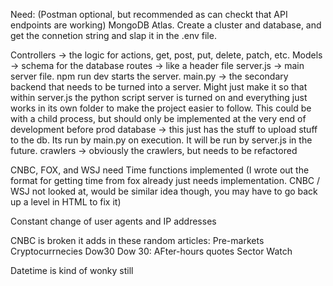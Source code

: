 Need: (Postman optional, but recommended as can checkt that API endpoints are working)
MongoDB Atlas. Create a cluster and database, and get the connetion string and slap it in the .env file.

Controllers -> the logic for actions, get, post, put, delete, patch, etc.
Models -> schema for the database
routes -> like a header file
server.js -> main server file. npm run dev starts the server.
main.py -> the secondary backend that needs to be turned into a server. Might just make it so that within server.js the python script server is turned on and everything just works in its own folder to make the project easier to follow. This could be with a child process, but should only be implemented at the very end of development before prod
database -> this just has the stuff to upload stuff to the db. Its run by main.py on execution. It will be run by server.js in the future.
crawlers -> obviously the crawlers, but needs to be refactored

CNBC, FOX, and WSJ need Time functions implemented
(I wrote out the format for getting time from fox already just needs implementation. CNBC / WSJ not looked at, would be similar idea though, you may have to go back up a level in HTML to fix it)

Constant change of user agents and IP addresses

CNBC is broken it adds in these random articles:
Pre-markets
Cryptocurrnecies
Dow30
Dow 30: AFter-hours quotes
Sector Watch

Datetime is kind of wonky still
